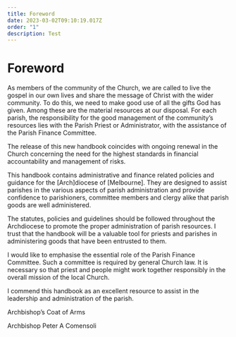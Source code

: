 ```yaml
---
title: Foreword
date: 2023-03-02T09:10:19.017Z
order: "1"
description: Test
---
```

# Foreword

As members of the community of the Church, we are called to live the gospel in our own lives and share the message of Christ with the wider community. To do this, we need to make good use of all the gifts God has given. Among these are the material resources at our disposal. For each parish, the responsibility for the good management of the community’s resources lies with the Parish Priest or Administrator, with the assistance of the Parish Finance Committee.
 
The release of this new handbook coincides with ongoing renewal in the Church concerning the need for the highest standards in financial accountability and management of risks.
 
This handbook contains administrative and finance related policies and guidance for the [Arch]diocese of [Melbourne].  They are designed to assist parishes in the various aspects of parish administration and provide confidence to parishioners, committee members and clergy alike that parish goods are well administered.
 
The statutes, policies and guidelines should be followed throughout the Archdiocese to promote the proper administration of parish resources. I trust that the handbook will be a valuable tool for priests and parishes in administering goods that have been entrusted to them.
 
I would like to emphasise the essential role of the Parish Finance Committee. Such a committee is required by general Church law. It is necessary so that priest and people might work together responsibly in the overall mission of the local Church.
 
I commend this handbook as an excellent resource to assist in the leadership and administration of the parish.

Archbishop’s Coat of Arms

Archbishop Peter A Comensoli